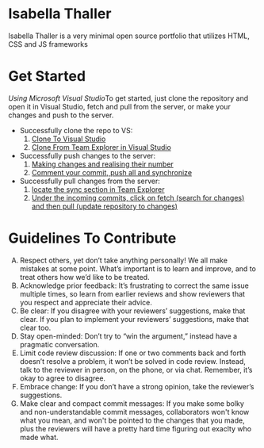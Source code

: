 # Isabella Thaller
Isabella Thaller is a very minimal open source portfolio that utilizes HTML, CSS and JS frameworks

# Get  Started
<i>Using Microsoft Visual Studio</i>To get started, just clone the repository and open it in Visual Studio, 
fetch and pull from the server, or make your changes and push to the server.

<ul>
  <li>Successfully clone the repo to VS:
    <ol>
      <li><a href="https://imgur.com/a/9GpDk">Clone To Visual Studio</a></li>
      <li><a href="https://imgur.com/a/zfSvD">Clone From Team Explorer in Visual Studio</a></li>
    </ol>
  <li>Successfully push changes to the server:
    <ol>
      <li><a href="https://imgur.com/a/GMRCc">Making changes and realising their number</a></li>
      <li><a href="https://imgur.com/a/dLdHB">Comment your commit, push all and synchronize</a></li>
    </ol>
  </li>
  <li>Successfully pull changes from the server:
    <ol>
      <li><a href="https://imgur.com/a/XmHsu">locate the sync section in Team Explorer</a></li>
      <li><a href="https://imgur.com/a/jg7t8">Under the incoming commits, click on fetch (search for changes) and then pull (update repository to changes)</a></li>
    </ol>
  </li>
</ul>

# Guidelines To Contribute

<ol type=A>
	<li>Respect others, yet don’t take anything personally! We all make mistakes at some point. What’s important is to learn and improve, and to treat others how we’d like to be treated.</li>
	<li>Acknowledge prior feedback: It’s frustrating to correct the same issue multiple times, so learn from earlier reviews and show reviewers that you respect and appreciate their advice.</li>
	<li>Be clear: If you disagree with your reviewers’ suggestions, make that clear. If you plan to implement your reviewers’ suggestions, make that clear too.</li>
	<li>Stay open-minded: Don’t try to “win the argument,” instead have a pragmatic conversation.</li>
	<li>Limit code review discussion: If one or two comments back and forth doesn’t resolve a problem, it won’t be solved in code review. Instead, talk to the reviewer in person, on the phone, or via chat. Remember, it’s okay to agree to disagree.</li>
	<li>Embrace change: If you don’t have a strong opinion, take the reviewer’s suggestions.</li>
	<li>Make clear and compact commit messages: If you make some bolky and non-understandable commit messages, collaborators won't know what you mean, and won't be pointed to the changes that you made, plus the reviewers will have a pretty hard time figuring out exaclty who made what.</li>
</ol>
